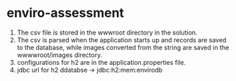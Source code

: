 # enviro-assessment
1. The csv file is stored in the wwwroot directory in the solution.
2. The csv is parsed when the application starts up and records are saved to the database, while images converted from the string are saved in the wwwwroot/images directory.
3. configurations for h2 are in the application.properties file.
4. jdbc url for h2 ddatabse ->  jdbc:h2:mem:envirodb
